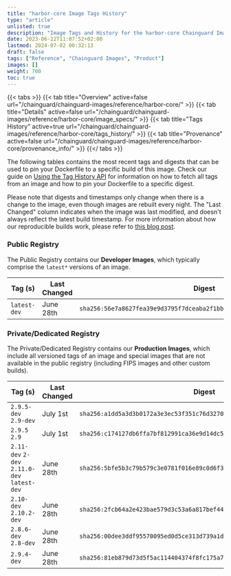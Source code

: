 ```yaml
---
title: "harbor-core Image Tags History"
type: "article"
unlisted: true
description: "Image Tags and History for the harbor-core Chainguard Image"
date: 2023-06-22T11:07:52+02:00
lastmod: 2024-07-02 00:32:13
draft: false
tags: ["Reference", "Chainguard Images", "Product"]
images: []
weight: 700
toc: true
---
```


{{< tabs >}}
{{< tab title="Overview" active=false url="/chainguard/chainguard-images/reference/harbor-core/" >}}
{{< tab title="Details" active=false url="/chainguard/chainguard-images/reference/harbor-core/image_specs/" >}}
{{< tab title="Tags History" active=true url="/chainguard/chainguard-images/reference/harbor-core/tags_history/" >}}
{{< tab title="Provenance" active=false url="/chainguard/chainguard-images/reference/harbor-core/provenance_info/" >}}
{{</ tabs >}}

The following tables contains the most recent tags and digests that can be used to pin your Dockerfile to a specific build of this image. Check our guide on [Using the Tag History API](/chainguard/chainguard-images/using-the-tag-history-api/) for information on how to fetch all tags from an image and how to pin your Dockerfile to a specific digest.

Please note that digests and timestamps only change when there is a change to the image, even though images are rebuilt every night. The "Last Changed" column indicates when the image was last modified, and doesn't always reflect the latest build timestamp. For more information about how our reproducible builds work, please refer to [this blog post](https://www.chainguard.dev/unchained/reproducing-chainguards-reproducible-image-builds).

### Public Registry
The Public Registry contains our **Developer Images**, which typically comprise the `latest*` versions of an image.

| Tag (s)       | Last Changed | Digest                                                                    |
|---------------|--------------|---------------------------------------------------------------------------|
|  `latest-dev` | June 28th    | `sha256:56e7a8627fea39e9d3795f7dceaba2f1bb8e2eb5aebc13454b154cfdbddae227` |


### Private/Dedicated Registry
The Private/Dedicated Registry contains our **Production Images**, which include all versioned tags of an image and special images that are not available in the public registry (including FIPS images and other custom builds).

| Tag (s)                                       | Last Changed | Digest                                                                    |
|-----------------------------------------------|--------------|---------------------------------------------------------------------------|
|  `2.9.5-dev` `2.9-dev`                        | July 1st     | `sha256:a1dd5a3d3b0172a3e3ec53f351c76d327004031d02cf650de1ec5f71470f181a` |
|  `2.9.5` `2.9`                                | July 1st     | `sha256:c174127db6ffa7bf812991ca36e9d14dc54b185c65b6b8a817d9ec1dce3d84c9` |
|  `2.11-dev` `2-dev` `2.11.0-dev` `latest-dev` | June 28th    | `sha256:5bfe5b3c79b579c3e0781f016e89c0d6f3bd13d33808f7ed0687bc31b9672cb0` |
|  `2.10-dev` `2.10.2-dev`                      | June 28th    | `sha256:2fcb64a2e423bae579d3c53a6a817bef445e39384b6345db150e608ab0cde2de` |
|  `2.8.6-dev` `2.8-dev`                        | June 28th    | `sha256:00dee3ddf95570095ed0d5ce313d739a1dde46b44f7f54076e93af2f135d7140` |
|  `2.9.4-dev`                                  | June 28th    | `sha256:81eb879d73d5f5ac114404374f8fc175a75e9c28d8ffd916a5c7e599a7d4e034` |


